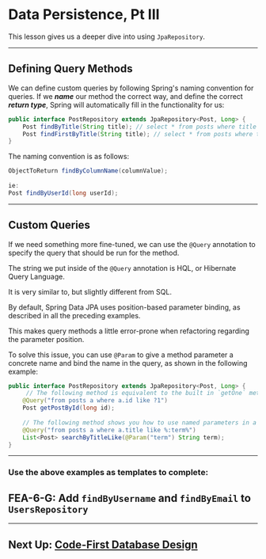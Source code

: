 # Data Persistence, Pt III

This lesson gives us a deeper dive into using `JpaRepository`.

---

## Defining Query Methods

We can define custom queries by following Spring's naming
convention for queries. If we ***name*** our method the correct way, and define the
correct ***return type***, Spring will automatically fill in the functionality for us:

```java
public interface PostRepository extends JpaRepository<Post, Long> {
    Post findByTitle(String title); // select * from posts where title = ?
    Post findFirstByTitle(String title); // select * from posts where title = ? limit 1
}
```

The naming convention is as follows:

```JAVA
ObjectToReturn findByColumnName(columnValue);
        
ie:
Post findByUserId(long userId);
```

---
## Custom Queries
If we need something more fine-tuned, we can use the `@Query` annotation to specify
the query that should be run for the method. 

The string we put inside of the `@Query` annotation is HQL, or Hibernate Query Language. 

It is very similar to, but slightly different from SQL.

By default, Spring Data JPA uses position-based parameter binding, as described in all the preceding examples. 

This makes query methods a little error-prone when refactoring regarding the parameter position.

To solve this issue, you can use `@Param` to give a method parameter a concrete name and bind the name in the query, as shown in the following example:

```java
public interface PostRepository extends JpaRepository<Post, Long> {
     // The following method is equivalent to the built in `getOne` method, there's no need to create this example
    @Query("from posts a where a.id like ?1")
    Post getPostById(long id);
    
    // The following method shows you how to use named parameters in a HQL custom query:    
    @Query("from posts a where a.title like %:term%")
    List<Post> searchByTitleLike(@Param("term") String term);
}
```
---

### Use the above examples as templates to complete:

## FEA-6-G: Add `findByUsername` and `findByEmail` to `UsersRepository`

---

## Next Up: [Code-First Database Design](15-code-first.md)